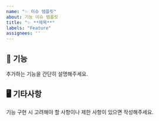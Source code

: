 ```yaml
---
name: "✨ 이슈 템플릿"
about: 기능 이슈 템플릿
title: "✨ **제목**"
labels: "Feature"
assignees: '' 
---
```

## 📝 **기능**
추가하는 기능을 간단히 설명해주세요.

## 🖥️ **기타사항**
기능 구현 시 고려해야 할 사항이나 제한 사항이 있으면 작성해주세요.

